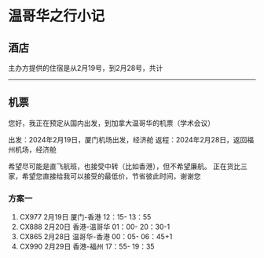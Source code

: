 # 温哥华之行小记

## 酒店

主办方提供的住宿是从2月19号，到2月28号，共计



----

## 机票

您好，我正在预定从国内出发，到加拿大温哥华的机票（学术会议）

出发：2024年2月19日，厦门机场出发，经济舱
返程：2024年2月28日，返回福州机场，经济舱

希望尽可能是直飞航班，也接受中转（比如香港），但不希望廉航。
正在货比三家，希望您直接给我可以接受的最低价，节省彼此时间，谢谢您



### 方案一

1.  CX977   2月19日  厦门-香港    12：15- 13：55              
2.  CX888  2月20日  香港-温哥华  01：00- 20：30-1              
3.  CX865  2月28日  温哥华-香港   00：05- 06：45+1               
4.  CX990  2月29日  香港-福州      17：55- 19：35







